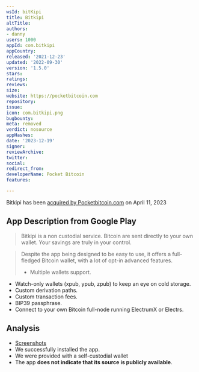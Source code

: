 ```yaml
---
wsId: bitKipi
title: Bitkipi
altTitle: 
authors:
- danny
users: 1000
appId: com.bitkipi
appCountry: 
released: '2021-12-23'
updated: '2022-09-30'
version: '1.5.0'
stars: 
ratings: 
reviews: 
size: 
website: https://pocketbitcoin.com
repository: 
issue: 
icon: com.bitkipi.png
bugbounty: 
meta: removed
verdict: nosource
appHashes: 
date: '2023-12-19'
signer: 
reviewArchive: 
twitter: 
social: 
redirect_from: 
developerName: Pocket Bitcoin
features: 

---
```


Bitkipi has been [acquired by Pocketbitcoin.com](https://pocketbitcoin.com/blog/posts/pocket-acquires-bitkipi) on April 11, 2023

## App Description from Google Play 

> Bitkipi is a non custodial service. Bitcoin are sent directly to your own wallet. Your savings are truly in your control.

> Despite the app being designed to be easy to use, it offers a full-fledged Bitcoin wallet, with a lot of opt-in advanced features.
>
> - Multiple wallets support.
- Watch-only wallets (xpub, ypub, zpub) to keep an eye on cold storage.
- Custom derivation paths.
- Custom transaction fees.
- BIP39 passphrase.
- Connect to your own Bitcoin full-node running ElectrumX or Electrs.

## Analysis 

- [Screenshots](https://twitter.com/BitcoinWalletz/status/1656965762601607169)
- We successfully installed the app. 
- We were provided with a self-custodial wallet 
- The app **does not indicate that its source is publicly available**. 